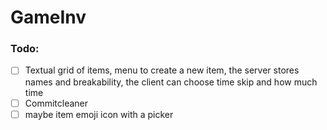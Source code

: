 # GameInv

### Todo:
- [ ] Textual grid of items, menu to create a new item, the server stores names and breakability, the client can choose time skip and how much time
- [ ] Commitcleaner
- [ ] maybe item emoji icon with a picker
